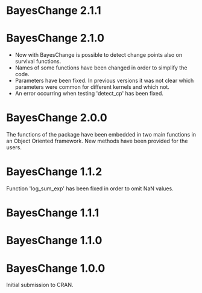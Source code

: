 # BayesChange 2.1.1

# BayesChange 2.1.0

* Now with BayesChange is possible to detect change points also on survival functions. 
* Names of some functions have been changed in order to simplify the code. 
* Parameters have been fixed. In previous versions it was not clear which parameters were common for different kernels and which not. 
* An error occurring when testing 'detect_cp' has been fixed.

# BayesChange 2.0.0

The functions of the package have been embedded in two main functions in an Object Oriented framework. New methods have been provided for the users. 

# BayesChange 1.1.2

Function 'log_sum_exp' has been fixed in order to omit NaN values. 

# BayesChange 1.1.1

# BayesChange 1.1.0

# BayesChange 1.0.0

Initial submission to CRAN.
